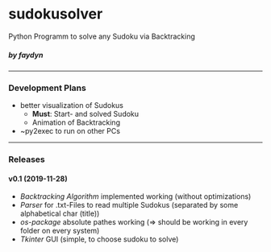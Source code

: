 # sudokusolver
Python Programm to solve any Sudoku via Backtracking
##### by faydyn
___

### Development Plans
* better visualization of Sudokus
    * __Must__: Start- and solved Sudoku
    * Animation of Backtracking
* ~py2exec to run on other PCs
___

### Releases
#### v0.1 (2019-11-28)
* _Backtracking Algorithm_ implemented working (without optimizations)
* _Parser_ for .txt-Files to read multiple Sudokus (separated by some alphabetical char (title))
* _os-package_ absolute pathes working  ($\Rightarrow$ should be working in every folder on every system)
* _Tkinter_ GUI (simple, to choose sudoku to solve)
